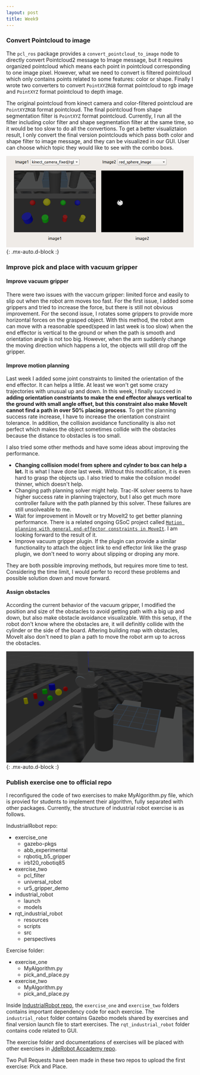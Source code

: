 ```yaml
---
layout: post
title: Week9
---
```


### Convert Pointcloud to image

The `pcl_ros` package provides a `convert_pointcloud_to_image` node to directly convert Pointcloud2 message to Image message, but it requires organized pointcloud which means each point in pointcloud corresponding to one image pixel. However, what we need to convert is filtered pointcloud which only contains points related to some features: color or shape. Finally I wrote two converters to convert `PointXYZRGB` format pointcloud to rgb image and `PointXYZ` format pointcloud to depth image. 

The original pointcloud from kinect camera and color-filtered pointcloud are `PointXYZRGB` format pointcloud. The final pointcloud from shape segmentation filter is `PointXYZ` format pointcloud. Currently, I run all the filter including color filter and shape segmentation filter at the same time, so it would be too slow to do all the convertions. To get a better visualiztaion result, I only convert the final version pointclouds which pass both color and shape filter to image message, and they can be visualized in our GUI. User can choose which topic they would like to see with the combo boxs.

![pointcloud2img](https://raw.githubusercontent.com/TheRoboticsClub/colab-gsoc2020-Yijia_Wu/master/docs/img/pointcloud2img.png){: .mx-auto.d-block :}

### Improve pick and place with vacuum gripper

#### Improve vacuum gripper
There were two issues with the vaccum gripper: limited force and easily to slip out when the robot arm moves too fast. For the first issue, I added some grippers and tried to increase the force, but there is still not obvious improvement. For the second issue, I rotates some grippers to provide more horizontal forces on the grasped object. With this method, the robot arm can move with a reasonable speed(speed in last week is too slow) when the end effector is vertical to the ground or when the path is smooth and orientation angle is not too big. However, when the arm suddenly change the moving direction which happens a lot, the objects will still drop off the gripper.

#### Improve motion planning
Last week I added some joint constraints to limited the orientation of the end effector. It can helps a little. At least we won't get some crazy trajectories with unusual up and down. In this week, I finally succeed in **adding orientation constriants to make the end effector always vertical to the ground with small angle offset, but this constraint also make MoveIt cannot find a path in over 50% placing process**. To get the planning success rate increase, I have to increase the orientation constraint tolerance. In addition, the collision avoidance functionality is also not perfect which makes the object sometimes collide with the obstacles because the distance to obstacles is too small.

I also tried some other methods and have some ideas about improving the performance. 
- **Changing collision model from sphere and cylnder to box can help a lot.** It is what I have done last week. Without this modification, it is even hard to grasp the objects up. I also tried to make the collsion model thinner, which doesn't help. 
- Changing path planning solver might help. Trac-IK solver seems to have higher success rate in planning trajectory, but I also get much more controller failure with the path planned by this solver. These failures are still unsolveable to me.
- Wait for improvement in MoveIt or try MoveIt2 to get better planning performance. There is a related ongoing GSoC project called [`Motion planning with general end-effector constraints in MoveIt`](https://github.com/ros-planning/moveit/issues/2092). I am looking forward to the result of it. 
- Improve vacuum gripper plugin. If the plugin can provide a similar functionality to attach the object link to end effector link like the grasp plugin, we don't need to worry about slipping or droping any more.

They are both possible improving methods, but requires more time to test. Considering the time limit, I would perfer to record these problems  and possible solution down and move forward. 

#### Assign obstacles
According the current behavior of the vacuum gripper, I modified the position and size of the obstacles to avoid getting path with a big up and down, but also make obstacle avoidance visualizable. With this setup, if the robot don't know where the obstacles are, it will definitly collide with the cylinder or the side of the board. Aftering building map with obstacles, MoveIt also don't need to plan a path to move the robot arm up to across the obstacles. 

![Obstacle setup](https://raw.githubusercontent.com/TheRoboticsClub/colab-gsoc2020-Yijia_Wu/master/docs/img/obstacle_setup.png){: .mx-auto.d-block :}

### Publish exercise one to official repo

I reconfigured the code of two exercises to make MyAlgorithm.py file, which is provied for students to implement their algorithm, fully separated with other packages. Currently, the structure of industrial robot exercise is as follows.

IndustrialRobot repo:
- exercise_one  
    - gazebo-pkgs
    - abb_experimental
    - rqbotiq_b5_gripper
    - irb120_robotiq85
- exercise_two
    - pcl_filter
    - universal_robot
    - ur5_gripper_demo
- industrial_robot
    - launch
    - models
- rqt_industrial_robot
    - resources
    - scripts
    - src
    - perspectives

Exercise folder:
- exercise_one
    - MyAlgorithm.py
    - pick_and_place.py
- exercise_two
    - MyAlgorithm.py
    - pick_and_place.py

Inside [IndustrialRobot repo](https://github.com/JdeRobot/IndustrialRobotics), the `exercise_one` and `exercise_two` folders contains important dependency code for each exercise. The `industrial_robot` folder contains Gazebo models shared by exercises and final version launch file to start exercises. The `rqt_industrial_robot` folder contains code related to GUI.

The exercise folder and documentations of exercises will be placed with other exercises in [JdeRobot Accademy repo](https://github.com/JdeRobot/RoboticsAcademy).

Two Pull Requests have been made in these two repos to upload the first exercise: Pick and Place.